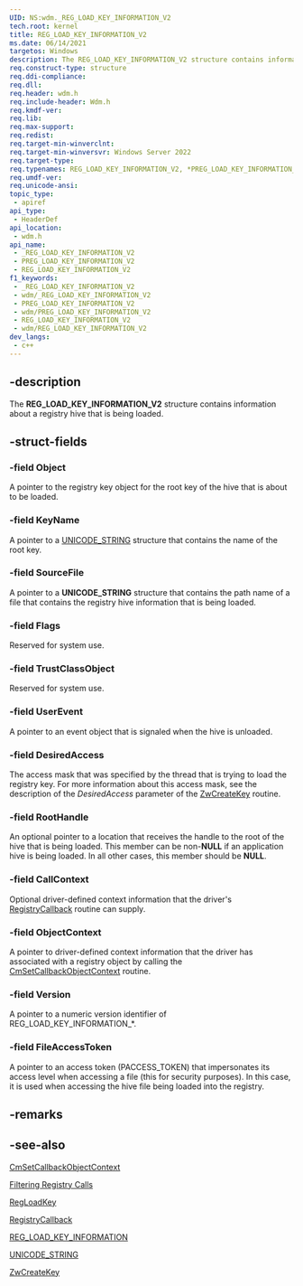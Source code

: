 ```yaml
---
UID: NS:wdm._REG_LOAD_KEY_INFORMATION_V2
tech.root: kernel
title: REG_LOAD_KEY_INFORMATION_V2
ms.date: 06/14/2021
targetos: Windows
description: The REG_LOAD_KEY_INFORMATION_V2 structure contains information about a registry hive that is being loaded.
req.construct-type: structure
req.ddi-compliance: 
req.dll: 
req.header: wdm.h
req.include-header: Wdm.h
req.kmdf-ver: 
req.lib: 
req.max-support: 
req.redist: 
req.target-min-winverclnt: 
req.target-min-winversvr: Windows Server 2022
req.target-type: 
req.typenames: REG_LOAD_KEY_INFORMATION_V2, *PREG_LOAD_KEY_INFORMATION_V2
req.umdf-ver: 
req.unicode-ansi: 
topic_type:
 - apiref
api_type:
 - HeaderDef
api_location:
 - wdm.h
api_name:
 - _REG_LOAD_KEY_INFORMATION_V2
 - PREG_LOAD_KEY_INFORMATION_V2
 - REG_LOAD_KEY_INFORMATION_V2
f1_keywords:
 - _REG_LOAD_KEY_INFORMATION_V2
 - wdm/_REG_LOAD_KEY_INFORMATION_V2
 - PREG_LOAD_KEY_INFORMATION_V2
 - wdm/PREG_LOAD_KEY_INFORMATION_V2
 - REG_LOAD_KEY_INFORMATION_V2
 - wdm/REG_LOAD_KEY_INFORMATION_V2
dev_langs:
 - c++
---
```


## -description

The **REG_LOAD_KEY_INFORMATION_V2** structure contains information about a registry hive that is being loaded.

## -struct-fields

### -field Object

A pointer to the registry key object for the root key of the hive that is about to be loaded.

### -field KeyName

A pointer to a [UNICODE_STRING](/windows/win32/api/ntdef/ns-ntdef-_unicode_string) structure that contains the name of the root key.

### -field SourceFile

A pointer to a **UNICODE_STRING** structure that contains the path name of a file that contains the registry hive information that is being loaded.

### -field Flags

Reserved for system use.

### -field TrustClassObject

Reserved for system use.

### -field UserEvent

A pointer to an event object that is signaled when the hive is unloaded.

### -field DesiredAccess

The access mask that was specified by the thread that is trying to load the registry key. For more information about this access mask, see the description of the *DesiredAccess* parameter of the [ZwCreateKey](/windows-hardware/drivers/ddi/wdm/nf-wdm-zwcreatekey) routine.

### -field RootHandle

An optional pointer to a location that receives the handle to the root of the hive that is being loaded. This member can be non-**NULL** if an application hive is being loaded. In all other cases, this member should be **NULL**.

### -field CallContext

Optional driver-defined context information that the driver's [RegistryCallback](/windows-hardware/drivers/ddi/wdm/nc-wdm-ex_callback_function) routine can supply.

### -field ObjectContext

A pointer to driver-defined context information that the driver has associated with a registry object by calling the [CmSetCallbackObjectContext](/windows-hardware/drivers/ddi/wdm/nf-wdm-cmsetcallbackobjectcontext) routine.

### -field Version

A pointer to a numeric version identifier of REG_LOAD_KEY_INFORMATION_*.

### -field FileAccessToken

A pointer to an access token (PACCESS_TOKEN) that impersonates its access level when accessing a file (this for security purposes). In this case, it is used when accessing the hive file being loaded into the registry.

## -remarks

## -see-also

[CmSetCallbackObjectContext](/windows-hardware/drivers/ddi/wdm/nf-wdm-cmsetcallbackobjectcontext)

[Filtering Registry Calls](/windows-hardware/drivers/kernel/filtering-registry-calls)

[RegLoadKey](/windows/win32/api/winreg/nf-winreg-regloadkeya)

[RegistryCallback](/windows-hardware/drivers/ddi/wdm/nc-wdm-ex_callback_function)

[REG_LOAD_KEY_INFORMATION](/windows-hardware/drivers/ddi/wdm/ns-wdm-reg_load_key_information)

[UNICODE_STRING](/windows/win32/api/ntdef/ns-ntdef-_unicode_string)

[ZwCreateKey](/windows-hardware/drivers/ddi/wdm/nf-wdm-zwcreatekey)
